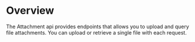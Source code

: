 # Overview

<!-- vale Microsoft.Vocab = NO -->

The Attachment api provides endpoints that allows you to upload and query file attachments.
You can upload or retrieve a single file with each request.

<!-- vale Microsoft.Vocab = YES -->
